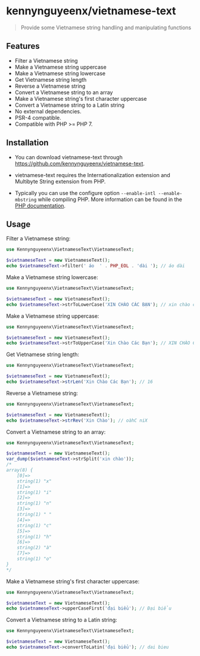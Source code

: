 kennynguyeenx/vietnamese-text
=============

> Provide some Vietnamese string handling and manipulating functions

Features
--------

- Filter a Vietnamese string
- Make a Vietnamese string uppercase
- Make a Vietnamese string lowercase
- Get Vietnamese string length
- Reverse a Vietnamese string
- Convert a Vietnamese string to an array
- Make a Vietnamese string's first character uppercase
- Convert a Vietnamese string to a Latin string
- No external dependencies.
- PSR-4 compatible.
- Compatible with PHP >= PHP 7.

Installation
------------

- You can download vietnamese-text through https://github.com/kennynguyeenx/vietnamese-text.

- vietnamese-text requires the Internationalization extension and Multibyte String extension from PHP.
 
- Typically you can use the configure option `--enable-intl --enable-mbstring` while compiling PHP. 
More information can be found in the [PHP documentation](http://php.net/manual/en/intro.intl.php).
 

Usage
-----

Filter a Vietnamese string:

```php
use Kennynguyeenx\VietnameseText\VietnameseText;

$vietnameseText = new VietnameseText();
echo $vietnameseText->filter(' áo  ' . PHP_EOL . 'dài '); // áo dài
```

Make a Vietnamese string lowercase:

```php
use Kennynguyeenx\VietnameseText\VietnameseText;

$vietnameseText = new VietnameseText();
echo $vietnameseText->strToLowerCase('XIN CHÀO CÁC BẠN'); // xin chào các bạn
```

Make a Vietnamese string uppercase:

```php
use Kennynguyeenx\VietnameseText\VietnameseText;

$vietnameseText = new VietnameseText();
echo $vietnameseText->strToUpperCase('Xin Chào Các Bạn'); // XIN CHÀO CÁC BẠN
```
Get Vietnamese string length:

```php
use Kennynguyeenx\VietnameseText\VietnameseText;

$vietnameseText = new VietnameseText();
echo $vietnameseText->strLen('Xin Chào Các Bạn'); // 16
```
Reverse a Vietnamese string:

```php
use Kennynguyeenx\VietnameseText\VietnameseText;

$vietnameseText = new VietnameseText();
echo $vietnameseText->strRev('Xin Chào'); // oàhC niX
```
Convert a Vietnamese string to an array:

```php
use Kennynguyeenx\VietnameseText\VietnameseText;

$vietnameseText = new VietnameseText();
var_dump($vietnameseText->strSplit('xin chào')); 
/* 
array(8) {
    [0]=>
    string(1) "x"
    [1]=>
    string(1) "i"
    [2]=>
    string(1) "n"
    [3]=>
    string(1) " "
    [4]=>
    string(1) "c"
    [5]=>
    string(1) "h"
    [6]=>
    string(2) "à"
    [7]=>
    string(1) "o"
}
*/
```
Make a Vietnamese string's first character uppercase:

```php
use Kennynguyeenx\VietnameseText\VietnameseText;

$vietnameseText = new VietnameseText();
echo $vietnameseText->upperCaseFirst('đại biểu'); // Đại biểu
```
Convert a Vietnamese string to a Latin string:

```php
use Kennynguyeenx\VietnameseText\VietnameseText;

$vietnameseText = new VietnameseText();
echo $vietnameseText->convertToLatin('đại biểu'); // dai bieu
```